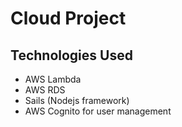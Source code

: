 # Cloud Project

## Technologies Used
* AWS Lambda 
* AWS RDS
* Sails (Nodejs framework)
* AWS Cognito for user management

